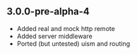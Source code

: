 3.0.0-pre-alpha-4
-----------------
- Added real and mock http remote
- Added server middleware
- Ported (but untested) uism and routing


